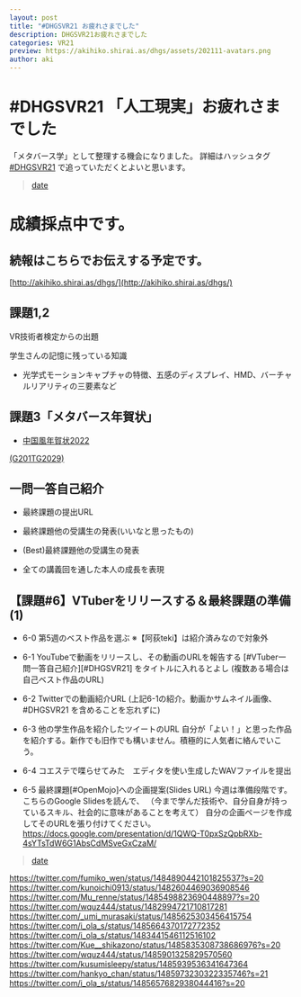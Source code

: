 ```yaml
---
layout: post
title: "#DHGSVR21 お疲れさまでした"
description: DHGSVR21お疲れさまでした
categories: VR21
preview: https://akihiko.shirai.as/dhgs/assets/202111-avatars.png
author: aki
---
```



# #DHGSVR21 「人工現実」お疲れさまでした

「メタバース学」として整理する機会になりました。
詳細はハッシュタグ [#DHGSVR21](https://twitter.com/hashtag/DHGSVR21?src=hashtag_click&f=live) で追っていただくとよいと思います。

<blockquote class="twitter-tweet" data-width="550" data-dnt="true"><p lang="ja" dir="ltr"></p><a href="https://twitter.com/o_ob/status/1489510883814690816">date</a></blockquote>



# 成績採点中です。

## 続報はこちらでお伝えする予定です。

[http://akihiko.shirai.as/dhgs/](http://akihiko.shirai.as/dhgs/)


## 課題1,2

VR技術者検定からの出題

学生さんの記憶に残っている知識

- 光学式モーションキャプチャの特徴、五感のディスプレイ、HMD、バーチャルリアリティの三要素など

## 課題3「メタバース年賀状」

- [中国風年賀状2022](https://hubs.mozilla.com/6m9QZG5/G201TG2029)

[(G201TG2029)](https://hubs.mozilla.com/DFENV6Z)


## 一問一答自己紹介	

- 最終課題の提出URL	

- 最終課題他の受講生の発表(いいなと思ったもの)

- (Best)最終課題他の受講生の発表

- 全ての講義回を通した本人の成長を表現

## 【課題#6】VTuberをリリースする＆最終課題の準備(1)

- 6-0 第5週のベスト作品を選ぶ ※【阿荻teki】は紹介済みなので対象外
- 6-1 YouTubeで動画をリリースし、その動画のURLを報告する
[#VTuber一問一答自己紹介][#DHGSVR21] をタイトルに入れるとよし
(複数ある場合は自己ベスト作品のURL)

- 6-2 Twitterでの動画紹介URL
(上記6-1の紹介。動画かサムネイル画像、 #DHGSVR21 を含めることを忘れずに)
- 6-3 他の学生作品を紹介したツイートのURL
自分が「よい！」と思った作品を紹介する。新作でも旧作でも構いません。積極的に人気者に絡んでいこう。
- 6-4 コエステで喋らせてみた　エディタを使い生成したWAVファイルを提出
- 6-5 最終課題[#OpenMojo]への企画提案(Slides URL)
今週は準備段階です。こちらのGoogle Slidesを読んで、
（今まで学んだ技術や、自分自身が持っているスキル、社会的に意味があることを考えて）
自分の企画ページを作成してそのURLを張り付けてください。 
https://docs.google.com/presentation/d/1QWQ-T0pxSzQpbRXb-4sYTsTdW6G1AbsCdMSveGxCzaM/


<blockquote class="twitter-tweet" data-width="550" data-dnt="true"><p lang="ja" dir="ltr"></p><a href="https://twitter.com/AshtraSpirit/status/1485199230650433540">date</a></blockquote>


https://twitter.com/fumiko_wen/status/1484890442101825537?s=20
https://twitter.com/kunoichi0913/status/1482604469036908546
https://twitter.com/Mu_renne/status/1485498823690448897?s=20
https://twitter.com/wquz444/status/1482994721710817281
https://twitter.com/_umi_murasaki/status/1485625303456415754
https://twitter.com/i_ola_s/status/1485664370172772352
https://twitter.com/i_ola_s/status/1483441546112516102
https://twitter.com/Kue__shikazono/status/1485835308738686976?s=20
https://twitter.com/wquz444/status/1485901325829570560
https://twitter.com/kusumisleepy/status/1485939536341647364
https://twitter.com/hankyo_chan/status/1485973230322335746?s=21
https://twitter.com/i_ola_s/status/1485657682938044416?s=20
